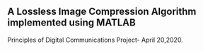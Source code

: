 
## A Lossless Image Compression Algorithm implemented using MATLAB

Principles of Digital Communications Project- April 20,2020.
